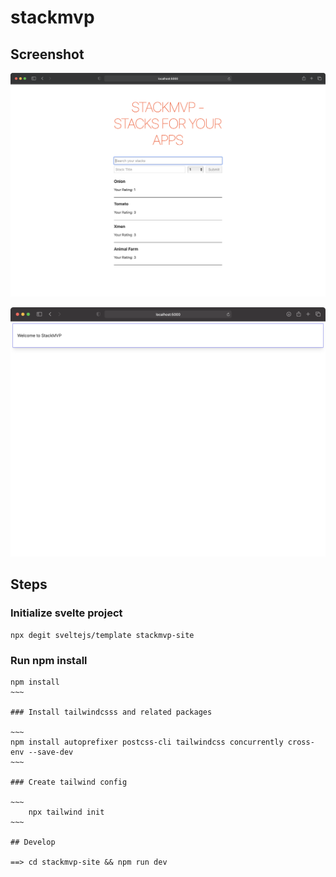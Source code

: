 # stackmvp

## Screenshot

![Screenshot](https://raw.githubusercontent.com/arunabhdas/stackmvp/main/screenshots/screenshot_1.png)

![StackMVP-site](https://raw.githubusercontent.com/arunabhdas/stackmvp/main/screenshots/screenshot_2.png)


## Steps

### Initialize svelte project

~~~
npx degit sveltejs/template stackmvp-site
~~~

### Run npm install
~~~~
npm install
~~~

### Install tailwindcsss and related packages

~~~
npm install autoprefixer postcss-cli tailwindcss concurrently cross-env --save-dev
~~~

### Create tailwind config

~~~
	npx tailwind init
~~~

## Develop

==> cd stackmvp-site && npm run dev

